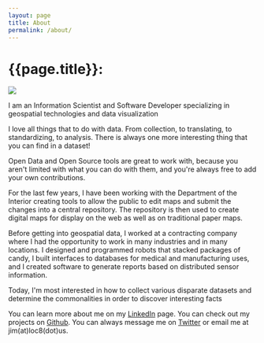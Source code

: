 ```yaml
---
layout: page
title: About
permalink: /about/
---
```

<h1 class="page-heading">{{page.title}}:</h1>
<img id="about-photo" src = "{{site.user_image}}" />
<p>I am an Information Scientist and Software Developer specializing in geospatial technologies and data visualization </p>
<p>I love all things that to do with data. From collection, to translating, to standardizing, to analysis. There is always one more interesting thing that you can find in a dataset!</p>
<p>Open Data and Open Source tools are great to work with, because you aren't limited with what you can do with them, and you're always free to add your own contributions.</p>
<p>For the last few years, I have been working with the Department of the Interior creating tools to allow the public to edit maps and submit the changes into a central repository. The repository is then used to create digital maps for display on the web as well as on traditional paper maps.</p>
<p>Before getting into geospatial data, I worked at a contracting company where I had the opportunity to work in many industries and in many locations. I designed and programmed robots that stacked packages of candy, I built interfaces to databases for medical and manufacturing uses, and I created software to generate reports based on distributed sensor information.</p>
<p>Today, I'm most interested in how to collect various disparate datasets and determine the commonalities in order to discover interesting facts</p>
<p>You can learn more about me on my <a href="https://www.linkedin.com/in/james-mcandrew">LinkedIn</a> page. You can check out my projects on <a href="http://github.com/jimmyrocks">Github</a>. You can always message me on <a href="http://twitter.com/jimmyrocks">Twitter</a> or email me at jim(at)loc8(dot)us.</p>
